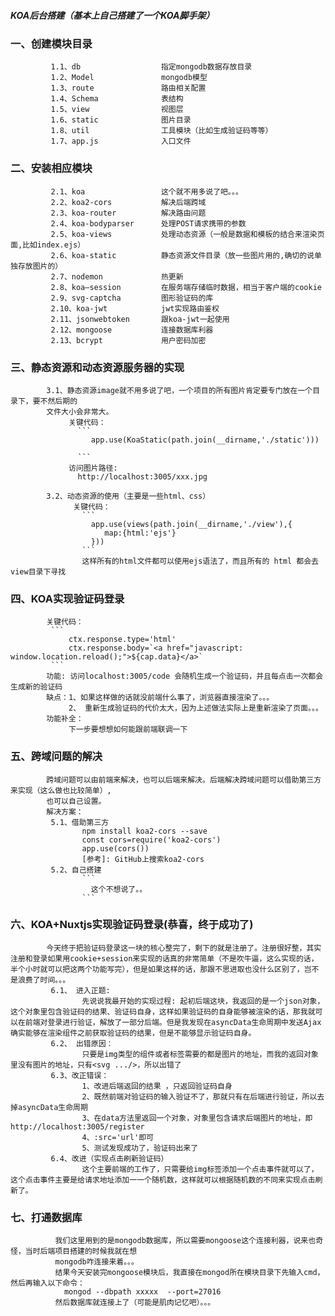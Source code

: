#####                KOA后台搭建（基本上自己搭建了一个KOA脚手架）
###    一、创建模块目录
             1.1、db                  指定mongodb数据存放目录
             1.2、Model               mongodb模型
             1.3、route               路由相关配置
             1.4、Schema              表结构
             1.5、view                视图层
             1.6、static              图片目录
             1.8、util                工具模块（比如生成验证码等等）
             1.7、app.js              入口文件

###    二、安装相应模块
             2.1、koa                 这个就不用多说了吧。。。
             2.2、koa2-cors           解决后端跨域
             2.3、koa-router          解决路由问题
             2.4、koa-bodyparser      处理POST请求携带的参数
             2.5、koa-views           处理动态资源（一般是数据和模板的结合来渲染页面,比如index.ejs）
             2.6、koa-static          静态资源文件目录（放一些图片用的,确切的说单独存放图片的）
             2.7、nodemon             热更新
             2.8、koa—session         在服务端存储临时数据，相当于客户端的cookie   
             2.9、svg-captcha         图形验证码的库
             2.10、koa-jwt            jwt实现路由鉴权
             2.11、jsonwebtoken       跟koa-jwt一起使用
             2.12、mongoose           连接数据库利器
             2.13、bcrypt             用户密码加密

###    三、静态资源和动态资源服务器的实现
            3.1、静态资源image就不用多说了吧，一个项目的所有图片肯定要专门放在一个目录下，要不然后期的
            文件大小会非常大。
                 关键代码：
                   ```
                      app.use(KoaStatic(path.join(__dirname,'./static')))
        
                   ```
                 访问图片路径:
                   http://localhost:3005/xxx.jpg

            3.2、动态资源的使用（主要是一些html、css）
                  关键代码：
                    ```
                      app.use(views(path.join(__dirname,'./view'),{
                         map:{html:'ejs'}
                      })) 
                    ```
                    这样所有的html文件都可以使用ejs语法了，而且所有的 html 都会去view目录下寻找

###    四、KOA实现验证码登录
            关键代码：
             ```
                 ctx.response.type='html'
                 ctx.response.body=`<a href="javascript: window.location.reload();">${cap.data}</a>`
             ```
            功能: 访问localhost:3005/code 会随机生成一个验证码，并且每点击一次都会生成新的验证码
            缺点：1、如果这样做的话就没前端什么事了，浏览器直接渲染了。。。
                 2、 重新生成验证码的代价太大，因为上述做法实际上是重新渲染了页面。。。
            功能补全：
                 下一步要想想如何能跟前端联调一下

###    五、跨域问题的解决
            跨域问题可以由前端来解决，也可以后端来解决。后端解决跨域问题可以借助第三方来实现（这么做也比较简单）,
            也可以自己设置。
            解决方案：
             5.1、借助第三方
                    npm install koa2-cors --save
                    const cors=require('koa2-cors')
                    app.use(cors())
                    [参考]: GitHub上搜索koa2-cors              
             5.2、自己搭建
                    ```
                      这个不想说了。。
                    ```


###    六、KOA+Nuxtjs实现验证码登录(恭喜，终于成功了)
            今天终于把验证码登录这一块的核心整完了，剩下的就是注册了。注册很好整，其实注册和登录如果用cookie+session来实现的话真的非常简单（不是吹牛逼，这么实现的话，半个小时就可以把这两个功能写完），但是如果这样的话，那跟不思进取也没什么区别了，岂不是浪费了时间。。。
             6.1、 进入正题:
                    先说说我最开始的实现过程: 起初后端这块，我返回的是一个json对象，这个对象里包含验证码的结果、验证码自身，这样如果验证码的自身能够被渲染的话，那我就可以在前端对登录进行验证，解放了一部分后端。但是我发现在asyncData生命周期中发送Ajax确实能够在渲染组件之前获取验证码的结果，但是不能够显示验证码自身。
             6.2、 出错原因：
                    只要是img类型的组件或者标签需要的都是图片的地址，而我的返回对象里没有图片的地址，只有<svg .../>，所以出错了
             6.3、改正错误：
                    1、改进后端返回的结果 ，只返回验证码自身
                    2、既然前端对验证码的输入验证不了，那就只有在后端进行验证，所以去掉asyncData生命周期
                    3、在data方法里返回一个对象，对象里包含请求后端图片的地址，即http://localhost:3005/register
                    4、:src='url'即可
                    5、测试发现成功了，验证码出来了
             6.4、改进（实现点击刷新验证码）
                    这个主要前端的工作了，只需要给img标签添加一个点击事件就可以了，这个点击事件主要是给请求地址添加一一个随机数，这样就可以根据随机数的不同来实现点击刷新了。             

###     七、打通数据库
              我们这里用到的是mongodb数据库，所以需要mongoose这个连接利器，说来也奇怪，当时后端项目搭建的时候我就在想
              mongodb咋连接来着。。。
              结果今天安装完mongoose模块后，我直接在mongod所在模块目录下先输入cmd，然后再输入以下命令：
                mongod --dbpath xxxxx  --port=27016
              然后数据库就连接上了（可能是肌肉记忆吧）。。。